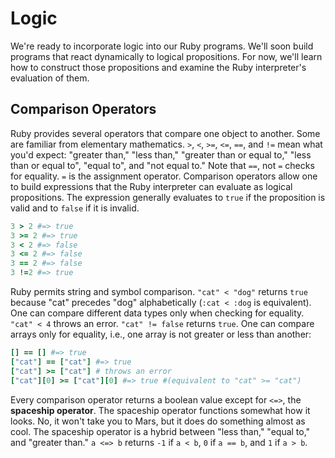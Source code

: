 # Logic

We're ready to incorporate logic into our Ruby programs. We'll soon build
programs that react dynamically to logical propositions. For now, we'll learn
how to construct those propositions and examine the Ruby interpreter's
evaluation of them.


## Comparison Operators

Ruby provides several operators that compare one object to another. Some are
familiar from elementary mathematics. `>`, `<`, `>=`, `<=`, `==`, and `!=` mean
what you'd expect: "greater than," "less than," "greater than or equal to,"
"less than or equal to", "equal to", and "not equal to." Note that `==`, not `=`
checks for equality. `=` is the assignment operator. Comparison operators allow
one to build expressions that the Ruby interpreter can evaluate as logical
propositions. The expression generally evaluates to `true` if the proposition is
valid and to `false` if it is invalid.

```ruby
3 > 2 #=> true
3 >= 2 #=> true
3 < 2 #=> false
3 <= 2 #=> false
3 == 2 #=> false
3 !=2 #=> true
```

Ruby permits string and symbol comparison. `"cat" < "dog"` returns `true`
because "cat" precedes "dog" alphabetically (`:cat < :dog` is equivalent). One
can compare different data types only when checking for equality. `"cat" < 4`
throws an error. `"cat" != false` returns `true`. One can compare arrays only
for equality, i.e., one array is not greater or less than another:

```ruby
[] == [] #=> true
["cat"] == ["cat"] #=> true
["cat"] >= ["cat"] # throws an error
["cat"][0] >= ["cat"][0] #=> true #(equivalent to "cat" >= "cat")
```

Every comparison operator returns a boolean value except for `<=>`, the
**spaceship operator**. The spaceship operator functions somewhat how it looks.
No, it won't take you to Mars, but it does do something almost as cool. The
spaceship operator is a hybrid between "less than," "equal to," and "greater
than." `a <=> b` returns `-1` if `a < b`, `0` if `a == b`, and `1` if `a > b`.
